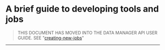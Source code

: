# A brief guide to developing tools and jobs

>   THIS DOCUMENT HAS MOVED INTO THE DATA MANAGER API USER GUIDE.
    SEE "[creating-new-jobs]"

---

[creating-new-jobs]: https://informaticsmatters.gitlab.io/mini-apps-data-tier/0-7/creating-new-jobs.html
